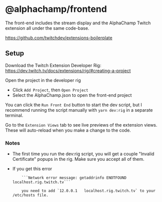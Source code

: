 # @alphachamp/frontend

The front-end includes the stream display and the AlphaChamp Twitch extension all under the same code-base.

https://github.com/twitchdev/extensions-boilerplate

## Setup

Download the Twitch Extension Developer Rig: https://dev.twitch.tv/docs/extensions/rig/#creating-a-project

Open the project in the developer rig

-   Click `Add Project`, then `Open Project`
-   Select the AlphaChamp.json to open the front-end project

You can click the `Run Front End` button to start the dev script, but I recommend running the script manually with `yarn dev:rig` in a separate terminal.

Go to the `Extension Views` tab to see live previews of the extension views. These will auto-reload when you make a change to the code.

### Notes

-   The first time you run the dev:rig script, you will get a couple "Invalid Certificate" popups in the rig. Make sure you accept all of them.

-   If you get this error

        	```Network error message: getaddrinfo ENOTFOUND localhost.rig.twitch.tv```

        	you need to add `12.0.0.1	localhost.rig.twitch.tv` to your /etc/hosts file.
